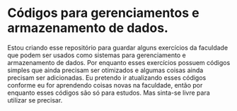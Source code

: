 # Códigos para gerenciamentos e armazenamento de dados.
<p>Estou criando esse repositório para guardar alguns exercícios da faculdade que podem ser usados como sistemas para gerenciamento e armazenamento de dados. Por enquanto esses exercícios possuem códigos simples que ainda precisam ser otimizados e algumas coisas ainda precisam ser adicionadas. Eu pretendo ir atualizando esses códigos conforme eu for aprendendo coisas novas na faculdade, então por enquanto esses códigos são só para estudos. Mas sinta-se livre para utilizar se precisar.</p>
